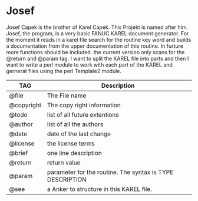 # Josef
Josef Capek is the brother of Karel Capek. This Projekt is named after him.
Josef, the program, is a very basic FANUC KAREL document generator. 
For the moment it reads in a karel file search for the routine key word and builds a documentation from the upper documentation of
this routine.
In furture more functions should be included. the current version only scans for the @return and @param tag. 
I want to split the KAREL file into parts and then I want to write a perl module to work with each part of the KAREL and gernerat files using the perl Template2 module.

| TAG | Description |
| --- | --- |
| @file | The File name |
| @copyright | The copy right information |
| @todo | list of all future extentions |
| @author | list of all the authors |
| @date | date of the last change|
| @license | the license terms |
| @brief | one line description |
| @return | return value |
| @param | parameter for the routine. The syntax is TYPE DESCRIPTION|
| @see | a Anker to structure in this KAREL file. |

